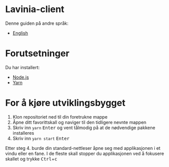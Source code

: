 # Lavinia-client
Denne guiden på andre språk:
* [English](README.md)

# Forutsetninger
Du har installert:
* [Node.js](https://nodejs.org)
* [Yarn](https://yarnpkg.com)

# For å kjøre utviklingsbygget
1. Klon repositoriet ned til din foretrukne mappe
2. Åpne ditt favorittskall og naviger til den tidligere nevnte mappen
3. Skriv inn `yarn` <kbd>Enter</kbd> og vent tålmodig på at de nødvendige pakkene installeres
4. Skriv inn `yarn start` <kbd>Enter</kbd>

Etter steg 4. burde din standard-nettleser åpne seg med applikasjonen i et vindu eller en fane. I de fleste skall stopper du applikasjonen ved å fokusere skallet og trykke <kbd>Ctrl</kbd>+<kbd>c</kbd>
